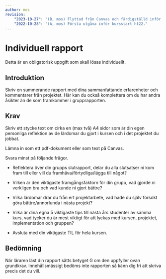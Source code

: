 ```yaml
---
author: mos
revision:
    "2023-10-27": "(B, mos) Flyttad från Canvas och färdigställd inför ht23."
    "2022-10-28": "(A, mos) Första utgåva inför kursstart ht22."
...
```

Individuell rapport
====================

Detta är en obligatorisk uppgift som skall lösas individuellt.



Introduktion
------------------------

Skriv en summerande rapport med dina sammanfattande erfarenheter och kommentarer från projektet. Här kan du också komplettera om du har andra åsikter än de som framkommer i grupprapporten.



Krav
------------------------

Skriv ett stycke text om cirka en (max två) A4 sidor som är din egen personliga reflektion av de lärdomar du gjort i kursen och i det projektet du jobbat.

Lämna in som ett pdf-dokument eller som text på Canvas.

Svara minst på följande frågor.

* Reflektera över din grupps slutrapport, delar du alla slutsatser ni kom fram till eller vill du framhäva/förtydliga/lägga till något?

* Vilken är den viktigaste framgångsfaktorn för din grupp, vad gjorde ni verkligen bra och vad kunde ni gjort bättre?

* Vilka lärdomar drar du från ert projektarbete, vad hade du själv försökt göra bättre/annorlunda i nästa projekt?

* Vilka är dina egna 5 viktigaste tips till nästa års studenter av samma kurs, vad tycker du är mest viktigt för att lyckas med kursen, projektet, implementation och gruppen?

* Avsluta med din viktigaste TIL för hela kursen.



Bedömning
------------------------

När läraren läst din rapport sätts betyget G om den uppfyller ovan grundkrav. Innehållsmässigt bedöms inte rapporten så känn dig fri att skriva precis det du vill.
